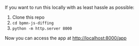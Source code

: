 If you want to run this locally with as least hassle as possible:
1. Clone this repo
2. `cd bpmn-js-diffing`
3. `python -m http.server 8000`

Now you can access the app at [http://localhost:8000/app](http://localhost:8000/app)


